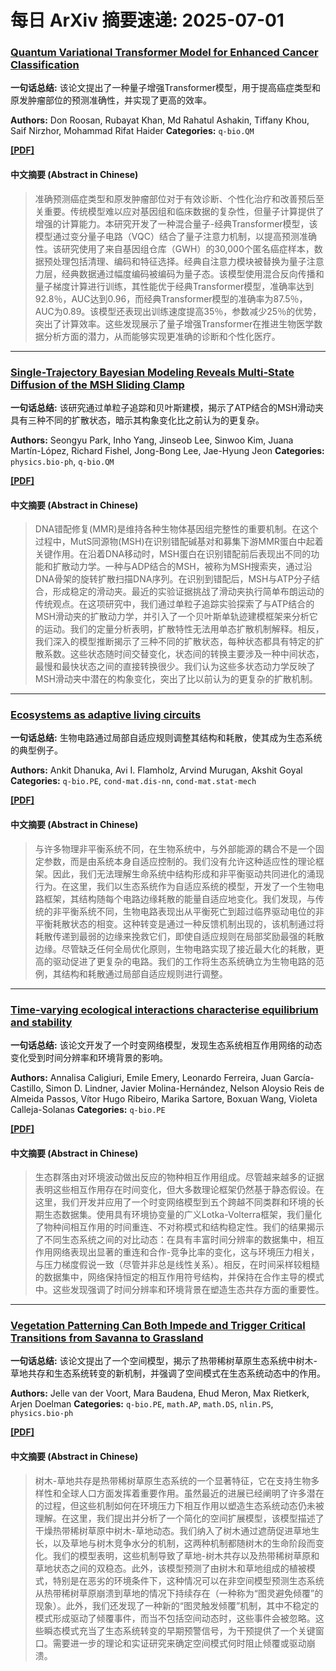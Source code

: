# 每日 ArXiv 摘要速递: 2025-07-01

### [Quantum Variational Transformer Model for Enhanced Cancer Classification](https://arxiv.org/abs/2506.21641)

**一句话总结:** 该论文提出了一种量子增强Transformer模型，用于提高癌症类型和原发肿瘤部位的预测准确性，并实现了更高的效率。

**Authors:** Don Roosan, Rubayat Khan, Md Rahatul Ashakin, Tiffany Khou, Saif Nirzhor, Mohammad Rifat Haider
**Categories:** `q-bio.QM`

[**[PDF]**](https://arxiv.org/pdf/2506.21641)

#### 中文摘要 (Abstract in Chinese)

> 准确预测癌症类型和原发肿瘤部位对于有效诊断、个性化治疗和改善预后至关重要。传统模型难以应对基因组和临床数据的复杂性，但量子计算提供了增强的计算能力。本研究开发了一种混合量子-经典Transformer模型，该模型通过变分量子电路（VQC）结合了量子注意力机制，以提高预测准确性。该研究使用了来自基因组仓库（GWH）的30,000个匿名癌症样本，数据预处理包括清理、编码和特征选择。经典自注意力模块被替换为量子注意力层，经典数据通过幅度编码被编码为量子态。该模型使用混合反向传播和量子梯度计算进行训练，其性能优于经典Transformer模型，准确率达到92.8％，AUC达到0.96，而经典Transformer模型的准确率为87.5％，AUC为0.89。该模型还表现出训练速度提高35％，参数减少25％的优势，突出了计算效率。这些发现展示了量子增强Transformer在推进生物医学数据分析方面的潜力，从而能够实现更准确的诊断和个性化医疗。

---

### [Single-Trajectory Bayesian Modeling Reveals Multi-State Diffusion of the MSH Sliding Clamp](https://arxiv.org/abs/2506.21943)

**一句话总结:** 该研究通过单粒子追踪和贝叶斯建模，揭示了ATP结合的MSH滑动夹具有三种不同的扩散状态，暗示其构象变化比之前认为的更复杂。

**Authors:** Seongyu Park, Inho Yang, Jinseob Lee, Sinwoo Kim, Juana Martín-López, Richard Fishel, Jong-Bong Lee, Jae-Hyung Jeon
**Categories:** `physics.bio-ph`, `q-bio.QM`

[**[PDF]**](https://arxiv.org/pdf/2506.21943)

#### 中文摘要 (Abstract in Chinese)

> DNA错配修复(MMR)是维持各种生物体基因组完整性的重要机制。在这个过程中，MutS同源物(MSH)在识别错配碱基对和募集下游MMR蛋白中起着关键作用。在沿着DNA移动时，MSH蛋白在识别错配前后表现出不同的功能和扩散动力学。一种与ADP结合的MSH，被称为MSH搜索夹，通过沿DNA骨架的旋转扩散扫描DNA序列。在识别到错配后，MSH与ATP分子结合，形成稳定的滑动夹。最近的实验证据挑战了滑动夹执行简单布朗运动的传统观点。在这项研究中，我们通过单粒子追踪实验探索了与ATP结合的MSH滑动夹的扩散动力学，并引入了一个贝叶斯单轨迹建模框架来分析它的运动。我们的定量分析表明，扩散特性无法用单态扩散机制解释。相反，我们深入的模型推断揭示了三种不同的扩散状态，每种状态都具有特定的扩散系数。这些状态随时间交替变化，状态间的转换主要涉及一种中间状态，最慢和最快状态之间的直接转换很少。我们认为这些多状态动力学反映了MSH滑动夹中潜在的构象变化，突出了比以前认为的更复杂的扩散机制。

---

### [Ecosystems as adaptive living circuits](https://arxiv.org/abs/2506.22017)

**一句话总结:** 生物电路通过局部自适应规则调整其结构和耗散，使其成为生态系统的典型例子。

**Authors:** Ankit Dhanuka, Avi I. Flamholz, Arvind Murugan, Akshit Goyal
**Categories:** `q-bio.PE`, `cond-mat.dis-nn`, `cond-mat.stat-mech`

[**[PDF]**](https://arxiv.org/pdf/2506.22017)

#### 中文摘要 (Abstract in Chinese)

> 与许多物理非平衡系统不同，在生物系统中，与外部能源的耦合不是一个固定参数，而是由系统本身自适应控制的。我们没有允许这种适应性的理论框架。因此，我们无法理解生命系统中结构形成和非平衡驱动共同进化的涌现行为。在这里，我们以生态系统作为自适应系统的模型，开发了一个生物电路框架，其结构随每个电路边缘耗散的能量自适应地变化。我们发现，与传统的非平衡系统不同，生物电路表现出从平衡死亡到超过临界驱动电位的非平衡耗散状态的相变。这种转变是通过一种反馈机制出现的，该机制通过将耗散传递到最弱的边缘来挽救它们，即使自适应规则在局部奖励最强的耗散边缘。尽管缺乏任何全局优化原则，生物电路实现了接近最大化的耗散，更高的驱动促进了更复杂的电路。我们的工作将生态系统确立为生物电路的范例，其结构和耗散通过局部自适应规则进行调整。

---

### [Time-varying ecological interactions characterise equilibrium and stability](https://arxiv.org/abs/2506.22123)

**一句话总结:** 该论文开发了一个时变网络模型，发现生态系统相互作用网络的动态变化受到时间分辨率和环境背景的影响。

**Authors:** Annalisa Caligiuri, Emile Emery, Leonardo Ferreira, Juan García-Castillo, Simon D. Lindner, Javier Molina-Hernández, Nelson Aloysio Reis de Almeida Passos, Vítor Hugo Ribeiro, Marika Sartore, Boxuan Wang, Violeta Calleja-Solanas
**Categories:** `q-bio.PE`

[**[PDF]**](https://arxiv.org/pdf/2506.22123)

#### 中文摘要 (Abstract in Chinese)

> 生态群落由对环境波动做出反应的物种相互作用组成。尽管越来越多的证据表明这些相互作用存在时间变化，但大多数理论框架仍然基于静态假设。在这里，我们开发并应用了一个时变网络模型到五个跨越不同类群和环境的长期生态数据集。使用具有环境协变量的广义Lotka-Volterra框架，我们量化了物种间相互作用的时间重连、不对称模式和结构稳定性。我们的结果揭示了不同生态系统之间的对比动态：在具有丰富时间分辨率的数据集中，相互作用网络表现出显著的重连和合作-竞争比率的变化，这与环境压力相关，与压力梯度假说一致（尽管并非总是线性关系）。相反，在时间采样较粗糙的数据集中，网络保持恒定的相互作用符号结构，并保持在合作主导的模式中。这些发现强调了时间分辨率和环境背景在塑造生态共存方面的重要性。

---

### [Vegetation Patterning Can Both Impede and Trigger Critical Transitions from Savanna to Grassland](https://arxiv.org/abs/2506.22178)

**一句话总结:** 该论文提出了一个空间模型，揭示了热带稀树草原生态系统中树木-草地共存和生态系统转变的新机制，并强调了空间模式在生态系统动态中的作用。

**Authors:** Jelle van der Voort, Mara Baudena, Ehud Meron, Max Rietkerk, Arjen Doelman
**Categories:** `q-bio.PE`, `math.AP`, `math.DS`, `nlin.PS`, `physics.bio-ph`

[**[PDF]**](https://arxiv.org/pdf/2506.22178)

#### 中文摘要 (Abstract in Chinese)

> 树木-草地共存是热带稀树草原生态系统的一个显著特征，它在支持生物多样性和全球人口方面发挥着重要作用。虽然最近的进展已经阐明了许多潜在的过程，但这些机制如何在环境压力下相互作用以塑造生态系统动态仍未被理解。在这里，我们提出并分析了一个简化的空间扩展模型，该模型描述了干燥热带稀树草原中树木-草地动态。我们纳入了树木通过遮荫促进草地生长，以及草地与树木竞争水分的机制，这两种机制都随树木的生命阶段而变化。我们的模型表明，这些机制导致了草地-树木共存以及热带稀树草原和草地状态之间的双稳态。此外，该模型预测了由树木和草地组成的植被模式，特别是在恶劣的环境条件下，这种情况可以在非空间模型预测生态系统从热带稀树草原崩溃到草地的情况下持续存在（一种称为“图灵避免倾覆”的现象）。此外，我们还发现了一种新的“图灵触发倾覆”机制，其中不稳定的模式形成驱动了倾覆事件，而当不包括空间动态时，这些事件会被忽略。这些瞬态模式充当了生态系统转变的早期预警信号，为干预提供了一个关键窗口。需要进一步的理论和实证研究来确定空间模式何时阻止倾覆或驱动崩溃。
